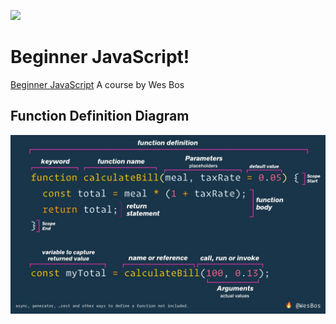 ![](https://res.cloudinary.com/wesbos/image/upload/v1574876851/BJS/BJS-Social-Share.png)

# Beginner JavaScript!

 [Beginner JavaScript](https://BeginnerJavaScript.com) A course by Wes Bos

## Function Definition Diagram

![Function Definition Diagram](images/function-definition.jpg)
